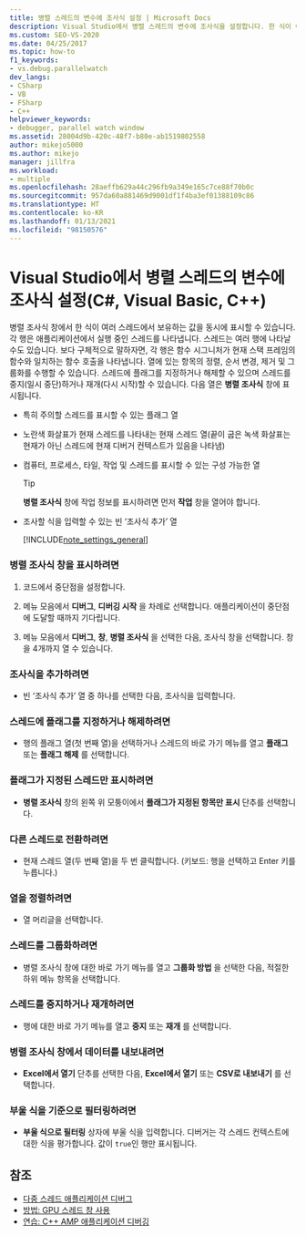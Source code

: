 ```yaml
---
title: 병렬 스레드의 변수에 조사식 설정 | Microsoft Docs
description: Visual Studio에서 병렬 스레드의 변수에 조사식을 설정합니다. 한 식이 여러 스레드에서 보유하는 값을 동시에 표시합니다.
ms.custom: SEO-VS-2020
ms.date: 04/25/2017
ms.topic: how-to
f1_keywords:
- vs.debug.parallelwatch
dev_langs:
- CSharp
- VB
- FSharp
- C++
helpviewer_keywords:
- debugger, parallel watch window
ms.assetid: 28004d9b-420c-48f7-b80e-ab1519802558
author: mikejo5000
ms.author: mikejo
manager: jillfra
ms.workload:
- multiple
ms.openlocfilehash: 28aeffb629a44c296fb9a349e165c7ce88f70b0c
ms.sourcegitcommit: 957da60a881469d9001df1f4ba3ef01388109c86
ms.translationtype: HT
ms.contentlocale: ko-KR
ms.lasthandoff: 01/13/2021
ms.locfileid: "98150576"
---
```

# <a name="set-a-watch-on-variables-in-parallel-threads-in-visual-studio-c-visual-basic-c"></a>Visual Studio에서 병렬 스레드의 변수에 조사식 설정(C#, Visual Basic, C++)
병렬 조사식 창에서 한 식이 여러 스레드에서 보유하는 값을 동시에 표시할 수 있습니다. 각 행은 애플리케이션에서 실행 중인 스레드를 나타냅니다. 스레드는 여러 행에 나타날 수도 있습니다. 보다 구체적으로 말하자면, 각 행은 함수 시그니처가 현재 스택 프레임의 함수와 일치하는 함수 호출을 나타냅니다. 열에 있는 항목의 정렬, 순서 변경, 제거 및 그룹화를 수행할 수 있습니다. 스레드에 플래그를 지정하거나 해제할 수 있으며 스레드를 중지(일시 중단)하거나 재개(다시 시작)할 수 있습니다. 다음 열은 **병렬 조사식** 창에 표시됩니다.

- 특히 주의할 스레드를 표시할 수 있는 플래그 열

- 노란색 화살표가 현재 스레드를 나타내는 현재 스레드 열(끝이 굽은 녹색 화살표는 현재가 아닌 스레드에 현재 디버거 컨텍스트가 있음을 나타냄)

- 컴퓨터, 프로세스, 타일, 작업 및 스레드를 표시할 수 있는 구성 가능한 열

  > [!TIP]
  > **병렬 조사식** 창에 작업 정보를 표시하려면 먼저 **작업** 창을 열어야 합니다.

- 조사할 식을 입력할 수 있는 빈 ‘조사식 추가’ 열

  [!INCLUDE[note_settings_general](../data-tools/includes/note_settings_general_md.md)]

### <a name="to-display-the-parallel-watch-window"></a>병렬 조사식 창을 표시하려면

1. 코드에서 중단점을 설정합니다.

2. 메뉴 모음에서 **디버그**, **디버깅 시작** 을 차례로 선택합니다. 애플리케이션이 중단점에 도달할 때까지 기다립니다.

3. 메뉴 모음에서 **디버그**, **창**, **병렬 조사식** 을 선택한 다음, 조사식 창을 선택합니다. 창을 4개까지 열 수 있습니다.

### <a name="to-add-a-watch-expression"></a>조사식을 추가하려면

- 빈 ‘조사식 추가’ 열 중 하나를 선택한 다음, 조사식을 입력합니다.

### <a name="to-flag-or-unflag-a-thread"></a>스레드에 플래그를 지정하거나 해제하려면

- 행의 플래그 열(첫 번째 열)을 선택하거나 스레드의 바로 가기 메뉴를 열고 **플래그** 또는 **플래그 해제** 를 선택합니다.

### <a name="to-display-only-flagged-threads"></a>플래그가 지정된 스레드만 표시하려면

- **병렬 조사식** 창의 왼쪽 위 모퉁이에서 **플래그가 지정된 항목만 표시** 단추를 선택합니다.

### <a name="to-switch-to-another-thread"></a>다른 스레드로 전환하려면

- 현재 스레드 열(두 번째 열)을 두 번 클릭합니다. (키보드: 행을 선택하고 Enter 키를 누릅니다.)

### <a name="to-sort-a-column"></a>열을 정렬하려면

- 열 머리글을 선택합니다.

### <a name="to-group-threads"></a>스레드를 그룹화하려면

- 병렬 조사식 창에 대한 바로 가기 메뉴를 열고 **그룹화 방법** 을 선택한 다음, 적절한 하위 메뉴 항목을 선택합니다.

### <a name="to-freeze-or-thaw-threads"></a>스레드를 중지하거나 재개하려면

- 행에 대한 바로 가기 메뉴를 열고 **중지** 또는 **재개** 를 선택합니다.

### <a name="to-export-the-data-in-the-parallel-watch-window"></a>병렬 조사식 창에서 데이터를 내보내려면

- **Excel에서 열기** 단추를 선택한 다음, **Excel에서 열기** 또는 **CSV로 내보내기** 를 선택합니다.

### <a name="to-filter-by-a-boolean-expression"></a>부울 식을 기준으로 필터링하려면

- **부울 식으로 필터링** 상자에 부울 식을 입력합니다. 디버거는 각 스레드 컨텍스트에 대한 식을 평가합니다. 값이 `true`인 행만 표시됩니다.

## <a name="see-also"></a>참조
- [다중 스레드 애플리케이션 디버그](../debugger/debug-multithreaded-applications-in-visual-studio.md)
- [방법: GPU 스레드 창 사용](../debugger/how-to-use-the-gpu-threads-window.md)
- [연습: C++ AMP 애플리케이션 디버깅](/cpp/parallel/amp/walkthrough-debugging-a-cpp-amp-application)